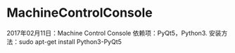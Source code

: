 # MachineControlConsole
2017年02月11日：Machine Control Console
依赖项：PyQt5，Python3.
安装方法：sudo apt-get install Python3-PyQt5
